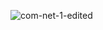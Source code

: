 
![com-net-1-edited](https://github.com/user-attachments/assets/933cffed-2a8e-4f82-a9fd-3109f3a1aaa3)
